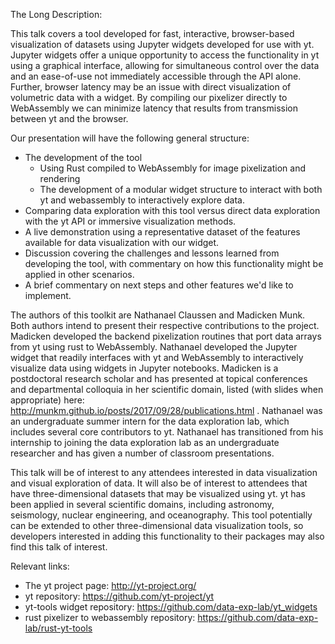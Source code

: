The Long Description:

This talk covers a tool developed for fast, interactive, browser-based
visualization of datasets using Jupyter widgets developed for use with yt. 
Jupyter widgets offer a unique opportunity to access the functionality in yt 
using a graphical interface, 
allowing for simultaneous control over the data and an 
ease-of-use not immediately accessible through the API
alone. Further, browser latency may be an issue with direct
visualization of volumetric data with a widget. By compiling our
pixelizer directly to WebAssembly we can minimize latency that
results from transmission between yt and the browser. 

Our presentation will have the following general structure:
* The development of the tool
  * Using Rust compiled to WebAssembly for image pixelization and rendering
  * The development of a modular widget structure to interact with both yt and
    webassembly to interactively explore data. 
* Comparing data exploration with this tool versus direct data exploration with
  the yt API or immersive visualization methods.  
* A live demonstration using a representative dataset 
  of the features available for data visualization with our widget.
* Discussion covering the challenges and lessons learned 
  from developing the tool, with commentary on how this functionality might be
  applied in other scenarios.
* A brief commentary on next steps and other features we'd like to implement. 

The authors of this toolkit are Nathanael Claussen and Madicken Munk. Both
authors intend to present their respective contributions to the project. 
Madicken developed the backend pixelization routines that port
data arrays from yt using rust to WebAssembly. 
Nathanael developed the Jupyter widget that readily interfaces with
yt and WebAssembly to interactively visualize data using widgets in 
Jupyter notebooks. Madicken is a postdoctoral research scholar and 
has presented at topical conferences and
departmental colloquia in her
scientific domain, listed (with slides when appropriate) here:
http://munkm.github.io/posts/2017/09/28/publications.html . Nathanael was an
undergraduate summer intern for the data exploration lab, which includes
several core contributors to yt. 
Nathanael has transitioned from his internship to joining the data
exploration lab as an undergraduate researcher and has given a number of 
classroom presentations. 

This talk will be of interest to any attendees interested in data visualization
and visual exploration of data. It will also be of interest to attendees that
have three-dimensional datasets that may be visualized using yt. yt has been
applied in several scientific domains, including astronomy, seismology, nuclear
engineering, and oceanography. This tool potentially can be extended to other
three-dimensional data visualization tools, so developers interested in adding
this functionality to their packages may also find this talk of interest. 

Relevant links:
* The yt project page: http://yt-project.org/
* yt repository: https://github.com/yt-project/yt 
* yt-tools widget repository: https://github.com/data-exp-lab/yt_widgets
* rust pixelizer to webassembly repository: https://github.com/data-exp-lab/rust-yt-tools

